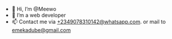- 👋 Hi, I’m @Meewo
- 👀 I’m a web developer
- 📫 Contact me via +2349078310142@whatsapp.com.
or mail to emekadube@gmail.com
<!---
Meewo/Meewo is a ✨ special ✨ repository because its `README.md` (this file) appears on your GitHub profile.
You can click the Preview link to take a look at your changes.
--->
